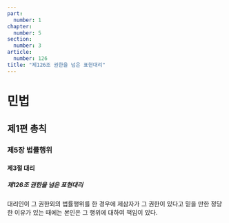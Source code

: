 ```yaml
---
part:
  number: 1
chapter:
  number: 5
section:
  number: 3
article:
  number: 126
title: "제126조 권한을 넘은 표현대리"
---
```

# 민법

## 제1편 총칙

### 제5장 법률행위

#### 제3절 대리

##### 제126조 권한을 넘은 표현대리

대리인이 그 권한외의 법률행위를 한 경우에 제삼자가 그 권한이 있다고 믿을 만한 정당한 이유가 있는 때에는 본인은 그 행위에 대하여 책임이 있다.
